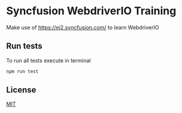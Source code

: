 # Syncfusion WebdriverIO Training

Make use of https://ej2.syncfusion.com/ to learn WebdriverIO

## Run tests

To run all tests execute in terminal

```bash
npm run test
```

## License

[MIT](https://choosealicense.com/licenses/mit/)
